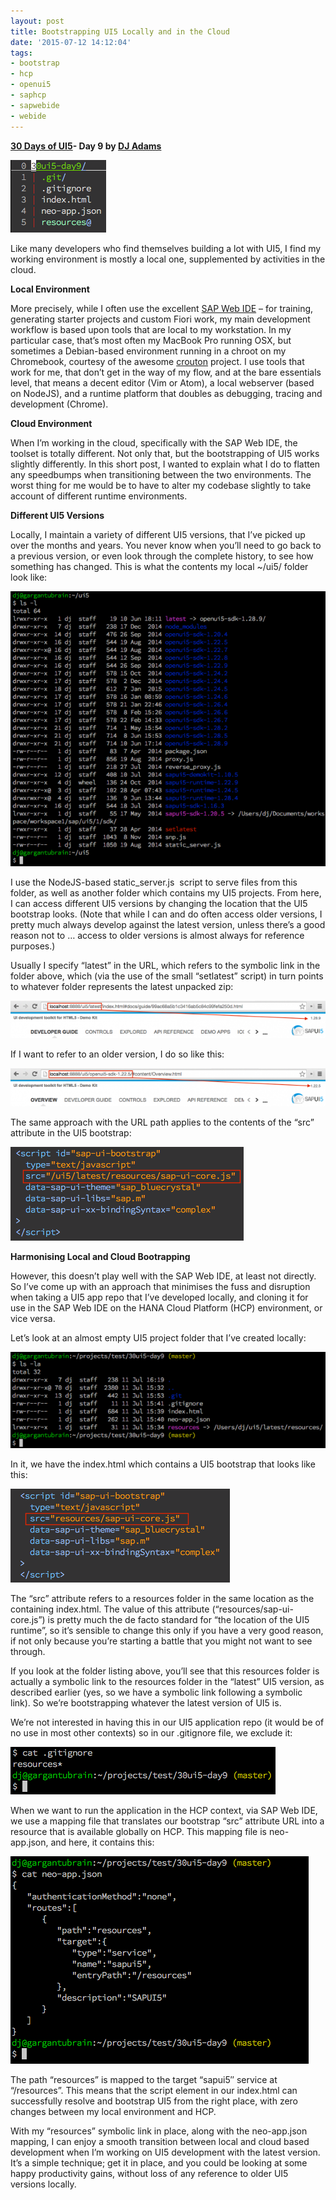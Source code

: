 ```yaml
---
layout: post
title: Bootstrapping UI5 Locally and in the Cloud
date: '2015-07-12 14:12:04'
tags:
- bootstrap
- hcp
- openui5
- saphcp
- sapwebide
- webide
---
```


**[30 Days of UI5](/2015/07/04/30-days-of-ui5/)- Day 9 by [DJ Adams](http://pipetree.com/qmacro/)**

![Screenshot of files in a UI5 app directory](/content/images/2018/02/Screen-Shot-2015-07-11-at-16.05.52.png)

Like many developers who find themselves building a lot with UI5, I find my working environment is mostly a local one, supplemented by activities in the cloud.

**Local Environment**

More precisely, while I often use the excellent [SAP Web IDE](http://scn.sap.com/docs/DOC-55465) – for training, generating starter projects and custom Fiori work, my main development workflow is based upon tools that are local to my workstation. In my particular case, that’s most often my MacBook Pro running OSX, but sometimes a Debian-based environment running in a chroot on my Chromebook, courtesy of the awesome [crouton](https://github.com/dnschneid/crouton) project. I use tools that work for me, that don’t get in the way of my flow, and at the bare essentials level, that means a decent editor (Vim or Atom), a local webserver (based on NodeJS), and a runtime platform that doubles as debugging, tracing and development (Chrome).

**Cloud Environment**

When I’m working in the cloud, specifically with the SAP Web IDE, the toolset is totally different. Not only that, but the bootstrapping of UI5 works slightly differently. In this short post, I wanted to explain what I do to flatten any speedbumps when transitioning between the two environments. The worst thing for me would be to have to alter my codebase slightly to take account of different runtime environments.

**Different UI5 Versions**

Locally, I maintain a variety of different UI5 versions, that I’ve picked up over the months and years. You never know when you’ll need to go back to a previous version, or even look through the complete history, to see how something has changed. This is what the contents my local ~/ui5/ folder look like:

![Screenshot of my ui5 directory](/content/images/2018/02/Screen-Shot-2015-07-11-at-16.37.15-624x545.png)

I use the NodeJS-based static_server.js  script to serve files from this folder, as well as another folder which contains my UI5 projects. From here, I can access different UI5 versions by changing the location that the UI5 bootstrap looks. (Note that while I can and do often access older versions, I pretty much always develop against the latest version, unless there’s a good reason not to … access to older versions is almost always for reference purposes.)

Usually I specify “latest” in the URL, which refers to the symbolic link in the folder above, which (via the use of the small “setlatest” script) in turn points to whatever folder represents the latest unpacked zip:

![Screenshot showing relation of local URL and UI5 version](/content/images/2018/02/Screen-Shot-2015-07-11-at-16.10.56-624x75.png)

If I want to refer to an older version, I do so like this:

![Screenshot of another relation between local URL and UI5 version](/content/images/2018/02/Screen-Shot-2015-07-11-at-16.11.11-624x75.png)

The same approach with the URL path applies to the contents of the “src” attribute in the UI5 bootstrap:

![UI5 bootstrap with latest UI5 version](/content/images/2018/02/Screen-Shot-2015-07-12-at-08.50.35.png)

**Harmonising Local and Cloud Bootrapping**

However, this doesn’t play well with the SAP Web IDE, at least not directly. So I’ve come up with an approach that minimises the fuss and disruption when taking a UI5 app repo that I’ve developed locally, and cloning it for use in the SAP Web IDE on the HANA Cloud Platform (HCP) environment, or vice versa.

Let’s look at an almost empty UI5 project folder that I’ve created locally:

![app directory structure showing symbolic link for resources](/content/images/2018/02/Screen-Shot-2015-07-11-at-16.22.18-624x191.png)

In it, we have the index.html which contains a UI5 bootstrap that looks like this:

![UI5 bootstrap with relative reference to resources](/content/images/2018/02/Screen-Shot-2015-07-12-at-08.50.49.png)

The “src” attribute refers to a resources folder in the same location as the containing index.html. The value of this attribute (“resources/sap-ui-core.js”) is pretty much the de facto standard for “the location of the UI5 runtime”, so it’s sensible to change this only if you have a very good reason, if not only because you’re starting a battle that you might not want to see through.

If you look at the folder listing above, you’ll see that this resources folder is actually a symbolic link to the resources folder in the “latest” UI5 version, as described earlier (yes, so we have a symbolic link following a symbolic link). So we’re bootstrapping whatever the latest version of UI5 is.

We’re not interested in having this in our UI5 application repo (it would be of no use in most other contexts) so in our .gitignore file, we exclude it:

![contents of .gitignore](/content/images/2018/02/Screen-Shot-2015-07-11-at-16.23.26.png)

When we want to run the application in the HCP context, via SAP Web IDE, we use a mapping file that translates our bootstrap “src” attribute URL into a resource that is available globally on HCP. This mapping file is neo-app.json, and here, it contains this:

![contents of neo-app.json](/content/images/2018/02/Screen-Shot-2015-07-11-at-16.25.20.png)

The path “resources” is mapped to the target “sapui5″ service at “/resources”. This means that the script element in our index.html can successfully resolve and bootstrap UI5 from the right place, with zero changes between my local environment and HCP.

With my “resources” symbolic link in place, along with the neo-app.json mapping, I can enjoy a smooth transition between local and cloud based development when I’m working on UI5 development with the latest version. It’s a simple technique; get it in place, and you could be looking at some happy productivity gains, without loss of any reference to older UI5 versions locally.


